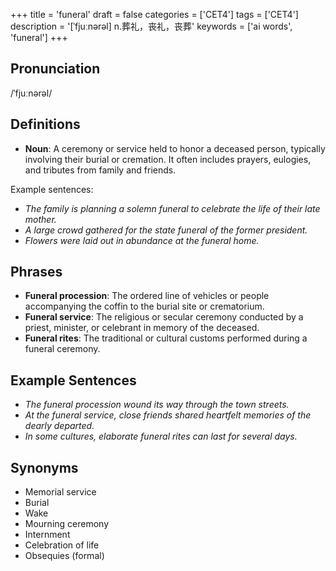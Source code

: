 +++
title = 'funeral'
draft = false
categories = ['CET4']
tags = ['CET4']
description = '[ˈfjuːnərəl] n.葬礼，丧礼，丧葬'
keywords = ['ai words', 'funeral']
+++

## Pronunciation
/ˈfjuːnərəl/

## Definitions
- **Noun**: A ceremony or service held to honor a deceased person, typically involving their burial or cremation. It often includes prayers, eulogies, and tributes from family and friends. 

Example sentences:
- _The family is planning a solemn funeral to celebrate the life of their late mother._
- _A large crowd gathered for the state funeral of the former president._
- _Flowers were laid out in abundance at the funeral home._

## Phrases
- **Funeral procession**: The ordered line of vehicles or people accompanying the coffin to the burial site or crematorium.
- **Funeral service**: The religious or secular ceremony conducted by a priest, minister, or celebrant in memory of the deceased.
- **Funeral rites**: The traditional or cultural customs performed during a funeral ceremony.

## Example Sentences
- _The funeral procession wound its way through the town streets._
- _At the funeral service, close friends shared heartfelt memories of the dearly departed._
- _In some cultures, elaborate funeral rites can last for several days._

## Synonyms
- Memorial service
- Burial
- Wake
- Mourning ceremony
- Internment
- Celebration of life
- Obsequies (formal)
